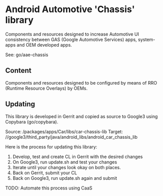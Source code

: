 # Android Automotive 'Chassis' library
Components and resources designed to increase Automotive UI consistency between
GAS (Google Automotive Services) apps, system-apps and OEM developed apps.

See: go/aae-chassis

## Content

Components and resources designed to be configured by means of RRO (Runtime
Resource Overlays) by OEMs.

## Updating

This library is developed in Gerrit and copied as source to Google3 using
Copybara (go/copybara).

Source: /packages/apps/Car/libs/car-chassis-lib
Target: //google3/third_party/java/android_libs/android_car_chassis_lib

Here is the process for updating this library:

1. Develop, test and create CL in Gerrit with the desired changes
2. On Google3, run update.sh and test your changes
3. Iterate until your changes look okay on both places.
4. Back on Gerrit, submit your CL
5. Back on Google3, run update.sh again and submit

TODO: Automate this process using CaaS